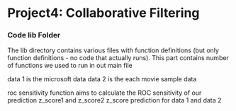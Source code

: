# Project4: Collaborative Filtering

### Code lib Folder

The lib directory contains various files with function definitions (but only function definitions - no code that actually runs).
This part contains number of functions we used to run in out main file

data 1 is the microsoft data 
data 2 is the each movie sample data

roc sensitivity function aims to calculate the ROC sensitivity of our prediction
z_score1 and z_score2 z_score prediction for data 1 and data 2 

